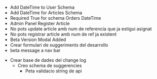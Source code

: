 + Add DateTime to User Schema
+ Add DateTime for Articles Schema
+ Required True for schema Orders DateTime
+ Admin Panel Register Article
+ No pots update article amb num de referencia que ja estigui asignat
+ No pots registrar article amb num de ref ja existent
+ Beta Version Modal Added
+ Crear formulari de suggeriments del desarrollo
+ beta message a nav bar
- Crear base de dades del change log
    - Creo schema de suggerencies
        - Peta validacio string de api